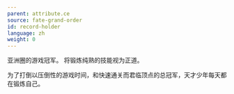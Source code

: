 ```yaml
---
parent: attribute.ce
source: fate-grand-order
id: record-holder
language: zh
weight: 0
---
```


亚洲圈的游戏冠军。
将锻炼纯熟的技能视为正道。

为了打倒以压倒性的游戏时间，和快速通关而君临顶点的总冠军，天才少年每天都在锻炼自己。
